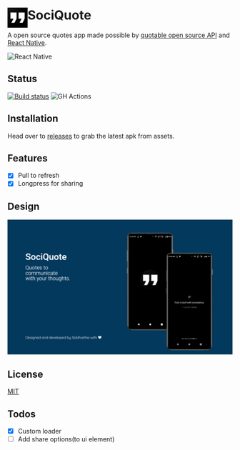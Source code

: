 # <img src="resources/play_store_512.png" width="45" align="left"> SociQuote

A open source quotes app made possible by [quotable open source API](https://github.com/lukePeavey/quotable) and [React Native](https://reactnative.dev/).

![React Native](https://img.shields.io/badge/React_Native-20232A?style=for-the-badge&logo=react&logoColor=61DAFB)

## Status

[![Build status](https://build.appcenter.ms/v0.1/apps/abea0050-44b3-4807-91b8-4115029e7e95/branches/main/badge)](https://appcenter.ms)
![GH Actions](https://github.com/siddsarkar/sociQuote/actions/workflows/release.yml/badge.svg)

## Installation

Head over to [releases](https://github.com/siddsarkar/SociQuote/releases) to grab the latest apk from assets.

## Features

- [x] Pull to refresh
- [x] Longpress for sharing

## Design

![cover image](resources/cover.jpeg)

## License

[MIT](https://github.com/siddsarkar/SociQuote/blob/main/LICENSE)

## Todos

- [x] Custom loader
- [ ] Add share options(to ui element)
